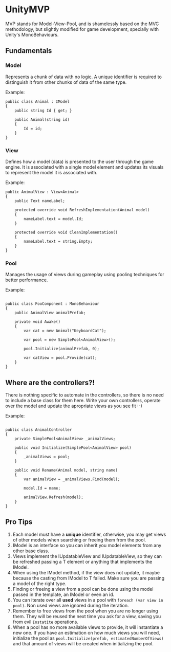UnityMVP
=================

MVP stands for Model-View-Pool, and is shamelessly based on the MVC methodology, but slightly modified for game development, specially with Unity's MonoBehaviours.

## Fundamentals

### Model 

Represents a chunk of data with no logic. A unique identifier is required to distinguish it from other chunks of data of the same type.

Example:

```
public class Animal : IModel
{
    public string Id { get; }

    public Animal(string id)
    {
        Id = id;
    }
}
```

### View

Defines how a model (data) is presented to the user through the game engine. It is associated with a single model element and updates its visuals to represent the model it is associated with.

Example:

```
public AnimalView : View<Animal>
{
    public Text nameLabel;

    protected override void RefreshImplementation(Animal model)
    {
        nameLabel.text = model.Id;
    }

    protected override void CleanImplementation()
    {
        nameLabel.text = string.Empty;
    }
}
```

### Pool

Manages the usage of views during gameplay using pooling techniques for better performance.

Example:

```

public class FooComponent : MonoBehaviour
{
    public AnimalView animalPrefab;

    private void Awake()
    {
        var cat = new Animal("KeyboardCat");

        var pool = new SimplePool<AnimalView>();

        pool.Initialize(animalPrefab, 0);

        var catView = pool.Provide(cat);
    }
}

```


## Where are the controllers?!

There is nothing specific to automate in the controllers, so there is no need to include a base class for them here. Write your own controllers, operate over the model and update the apropriate views as you see fit :-)

Example:

```

public class AnimalController
{
    private SimplePool<AnimalView> _animalViews;

    public void Initialize(SimplePool<AnimalView> pool)
    {
        _animalViews = pool;
    }

    public void Rename(Animal model, string name)
    {
        var animalView = _animalViews.Find(model);

        model.Id = name;

        animalView.Refresh(model);
    }
}

```

## Pro Tips

1. Each model must have a **unique** identifier, otherwise, you may get views of other models when searching or freeing them from the pool.
2. IModel is an interface so you can inherit you model elements from any other base class.
3. Views implement the IUpdatableView<T> and IUpdatableView, so they can be refreshed passing a T element or anything that implements the IModel. 
4. When using the IModel method, if the view does not update, it maybe because the casting from IModel to T failed. Make sure you are passing a model of the right type.
5. Finding or freeing a view from a pool can be done using the model passed in the template, an IModel or even an id.
6. You can iterate over all **used** views in a pool with `foreach (var view in pool)`. Non used views are ignored during the iteration.
7. Remember to free views from the pool when you are no longer using them. They will be reused the next time you ask for a view, saving you from evil `Instatite` operations.
8. When a pool has no more available views to provide, it will instantiate a new one. If you have an estimation on how much views you will need, initialize the pool as `pool.Initialize(prefab, estimatedNumberOfViews)` and that amount of views will be created when initializing the pool.
